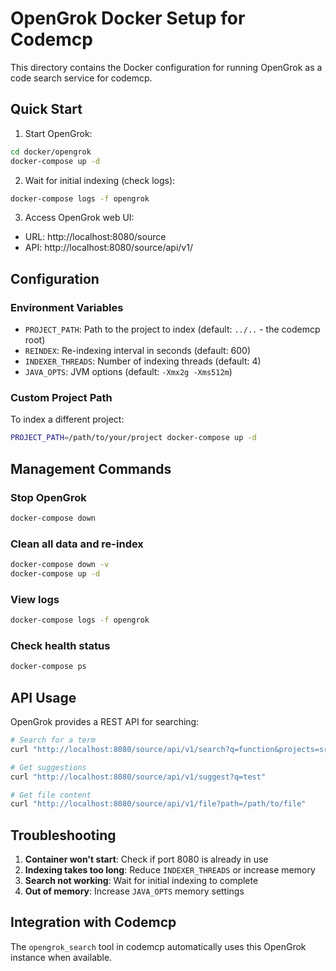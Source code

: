 # OpenGrok Docker Setup for Codemcp

This directory contains the Docker configuration for running OpenGrok as a code search service for codemcp.

## Quick Start

1. Start OpenGrok:
```bash
cd docker/opengrok
docker-compose up -d
```

2. Wait for initial indexing (check logs):
```bash
docker-compose logs -f opengrok
```

3. Access OpenGrok web UI:
- URL: http://localhost:8080/source
- API: http://localhost:8080/source/api/v1/

## Configuration

### Environment Variables

- `PROJECT_PATH`: Path to the project to index (default: `../..` - the codemcp root)
- `REINDEX`: Re-indexing interval in seconds (default: 600)
- `INDEXER_THREADS`: Number of indexing threads (default: 4)
- `JAVA_OPTS`: JVM options (default: `-Xmx2g -Xms512m`)

### Custom Project Path

To index a different project:
```bash
PROJECT_PATH=/path/to/your/project docker-compose up -d
```

## Management Commands

### Stop OpenGrok
```bash
docker-compose down
```

### Clean all data and re-index
```bash
docker-compose down -v
docker-compose up -d
```

### View logs
```bash
docker-compose logs -f opengrok
```

### Check health status
```bash
docker-compose ps
```

## API Usage

OpenGrok provides a REST API for searching:

```bash
# Search for a term
curl "http://localhost:8080/source/api/v1/search?q=function&projects=src"

# Get suggestions
curl "http://localhost:8080/source/api/v1/suggest?q=test"

# Get file content
curl "http://localhost:8080/source/api/v1/file?path=/path/to/file"
```

## Troubleshooting

1. **Container won't start**: Check if port 8080 is already in use
2. **Indexing takes too long**: Reduce `INDEXER_THREADS` or increase memory
3. **Search not working**: Wait for initial indexing to complete
4. **Out of memory**: Increase `JAVA_OPTS` memory settings

## Integration with Codemcp

The `opengrok_search` tool in codemcp automatically uses this OpenGrok instance when available.
